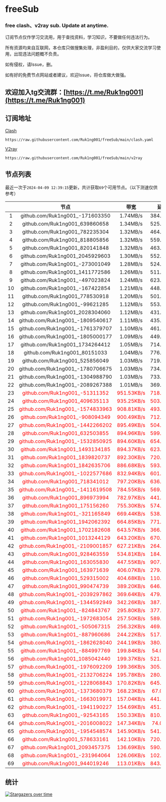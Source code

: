 # freeSub
### free clash、v2ray sub. Update at anytime.

订阅节点仅作学习交流用，用于查找资料，学习知识，不要做任何违法行为。

所有资源均来自互联网，本仓库只做搜集处理，非盈利目的，仅供大家交流学习使用，出现违法问题概不负责。

如有侵权，请Issue，删。

如有好的免费节点网站或者建议，欢迎Issue，将仓库做大做强。

## 欢迎加入tg交流群：[https://t.me/Ruk1ng001](https://t.me/Ruk1ng001)

## 订阅地址
[Clash](https://raw.githubusercontent.com/Ruk1ng001/freeSub/main/clash.yaml)
```
https://raw.githubusercontent.com/Ruk1ng001/freeSub/main/clash.yaml
```
[V2ray](https://raw.githubusercontent.com/Ruk1ng001/freeSub/main/v2ray)
```
https://raw.githubusercontent.com/Ruk1ng001/freeSub/main/v2ray
```

## 节点列表

最近一次于`2024-04-09 12:39:15`更新，共计获取`69`个可用节点。（以下测速仅供参考）

|  | 节点 | 带宽 | 延迟 |
|:-:|:--:|:--:|:--:|
 | 1 | github.com/Ruk1ng001_-171603350 | 1.74MB/s | 384.00ms |
 | 2 | github.com/Ruk1ng001_639860658 | 1.34MB/s | 525.00ms |
 | 3 | github.com/Ruk1ng001_782235304 | 1.32MB/s | 464.00ms |
 | 4 | github.com/Ruk1ng001_818805856 | 1.32MB/s | 559.00ms |
 | 5 | github.com/Ruk1ng001_820141848 | 1.32MB/s | 463.00ms |
 | 6 | github.com/Ruk1ng001_2045929603 | 1.30MB/s | 552.00ms |
 | 7 | github.com/Ruk1ng001_-273001049 | 1.28MB/s | 524.00ms |
 | 8 | github.com/Ruk1ng001_1411772586 | 1.26MB/s | 511.00ms |
 | 9 | github.com/Ruk1ng001_-497023824 | 1.24MB/s | 623.00ms |
 | 10 | github.com/Ruk1ng001_-167422854 | 1.21MB/s | 448.00ms |
 | 11 | github.com/Ruk1ng001_778530918 | 1.20MB/s | 501.00ms |
 | 12 | github.com/Ruk1ng001_-99621285 | 1.12MB/s | 553.00ms |
 | 13 | github.com/Ruk1ng001_2028304060 | 1.12MB/s | 431.00ms |
 | 14 | github.com/Ruk1ng001_-1809540617 | 1.11MB/s | 435.00ms |
 | 15 | github.com/Ruk1ng001_-1761379707 | 1.10MB/s | 461.00ms |
 | 16 | github.com/Ruk1ng001_-1805000177 | 1.09MB/s | 449.00ms |
 | 17 | github.com/Ruk1ng001_1734264412 | 1.05MB/s | 714.00ms |
 | 18 | github.com/Ruk1ng001_80151033 | 1.04MB/s | 776.00ms |
 | 19 | github.com/Ruk1ng001_525856049 | 1.03MB/s | 719.00ms |
 | 20 | github.com/Ruk1ng001_-1780706675 | 1.03MB/s | 734.00ms |
 | 21 | github.com/Ruk1ng001_-1304988790 | 1.03MB/s | 733.00ms |
 | 22 | github.com/Ruk1ng001_-2089267388 | 1.01MB/s | 369.00ms |
 | 23 | <font color=red>github.com/Ruk1ng001_-51311352</font> | <font color=red>951.53KB/s</font> | <font color=red>718.00ms</font> |
 | 24 | <font color=red>github.com/Ruk1ng001_409635113</font> | <font color=red>935.25KB/s</font> | <font color=red>503.00ms</font> |
 | 25 | <font color=red>github.com/Ruk1ng001_-1574833963</font> | <font color=red>908.81KB/s</font> | <font color=red>493.00ms</font> |
 | 26 | <font color=red>github.com/Ruk1ng001_-908094349</font> | <font color=red>900.49KB/s</font> | <font color=red>712.00ms</font> |
 | 27 | <font color=red>github.com/Ruk1ng001_-1442266202</font> | <font color=red>895.49KB/s</font> | <font color=red>504.00ms</font> |
 | 28 | <font color=red>github.com/Ruk1ng001_632503855</font> | <font color=red>894.96KB/s</font> | <font color=red>599.00ms</font> |
 | 29 | <font color=red>github.com/Ruk1ng001_-1532850925</font> | <font color=red>894.60KB/s</font> | <font color=red>654.00ms</font> |
 | 30 | <font color=red>github.com/Ruk1ng001_1493134185</font> | <font color=red>894.37KB/s</font> | <font color=red>623.00ms</font> |
 | 31 | <font color=red>github.com/Ruk1ng001_1839820737</font> | <font color=red>892.30KB/s</font> | <font color=red>720.00ms</font> |
 | 32 | <font color=red>github.com/Ruk1ng001_1842635706</font> | <font color=red>886.68KB/s</font> | <font color=red>593.00ms</font> |
 | 33 | <font color=red>github.com/Ruk1ng001_-1022577686</font> | <font color=red>832.94KB/s</font> | <font color=red>601.00ms</font> |
 | 34 | <font color=red>github.com/Ruk1ng001_718341012</font> | <font color=red>797.20KB/s</font> | <font color=red>636.00ms</font> |
 | 35 | <font color=red>github.com/Ruk1ng001_-1411619508</font> | <font color=red>784.55KB/s</font> | <font color=red>569.00ms</font> |
 | 36 | <font color=red>github.com/Ruk1ng001_896973994</font> | <font color=red>782.97KB/s</font> | <font color=red>441.00ms</font> |
 | 37 | <font color=red>github.com/Ruk1ng001_175156260</font> | <font color=red>755.30KB/s</font> | <font color=red>574.00ms</font> |
 | 38 | <font color=red>github.com/Ruk1ng001_-321165849</font> | <font color=red>669.44KB/s</font> | <font color=red>538.00ms</font> |
 | 39 | <font color=red>github.com/Ruk1ng001_1942062392</font> | <font color=red>664.85KB/s</font> | <font color=red>771.00ms</font> |
 | 40 | <font color=red>github.com/Ruk1ng001_1702182608</font> | <font color=red>643.57KB/s</font> | <font color=red>366.00ms</font> |
 | 41 | <font color=red>github.com/Ruk1ng001_1013244129</font> | <font color=red>643.20KB/s</font> | <font color=red>670.00ms</font> |
 | 42 | <font color=red>github.com/Ruk1ng001_-2109001857</font> | <font color=red>627.21KB/s</font> | <font color=red>264.00ms</font> |
 | 43 | <font color=red>github.com/Ruk1ng001_928463559</font> | <font color=red>534.81KB/s</font> | <font color=red>184.00ms</font> |
 | 44 | <font color=red>github.com/Ruk1ng001_163055830</font> | <font color=red>447.55KB/s</font> | <font color=red>907.00ms</font> |
 | 45 | <font color=red>github.com/Ruk1ng001_163971639</font> | <font color=red>406.07KB/s</font> | <font color=red>279.00ms</font> |
 | 46 | <font color=red>github.com/Ruk1ng001_529315002</font> | <font color=red>404.68KB/s</font> | <font color=red>110.00ms</font> |
 | 47 | <font color=red>github.com/Ruk1ng001_990474739</font> | <font color=red>389.20KB/s</font> | <font color=red>646.00ms</font> |
 | 48 | <font color=red>github.com/Ruk1ng001_-2039297862</font> | <font color=red>369.64KB/s</font> | <font color=red>479.00ms</font> |
 | 49 | <font color=red>github.com/Ruk1ng001_-1344592949</font> | <font color=red>342.26KB/s</font> | <font color=red>387.00ms</font> |
 | 50 | <font color=red>github.com/Ruk1ng001_-824843767</font> | <font color=red>295.80KB/s</font> | <font color=red>377.00ms</font> |
 | 51 | <font color=red>github.com/Ruk1ng001_-1972683054</font> | <font color=red>257.50KB/s</font> | <font color=red>589.00ms</font> |
 | 52 | <font color=red>github.com/Ruk1ng001_-505067315</font> | <font color=red>256.32KB/s</font> | <font color=red>469.00ms</font> |
 | 53 | <font color=red>github.com/Ruk1ng001_-887960686</font> | <font color=red>244.22KB/s</font> | <font color=red>517.00ms</font> |
 | 54 | <font color=red>github.com/Ruk1ng001_-1862628040</font> | <font color=red>244.19KB/s</font> | <font color=red>380.00ms</font> |
 | 55 | <font color=red>github.com/Ruk1ng001_-884997769</font> | <font color=red>199.84KB/s</font> | <font color=red>54.00ms</font> |
 | 56 | <font color=red>github.com/Ruk1ng001_1085042440</font> | <font color=red>199.37KB/s</font> | <font color=red>521.00ms</font> |
 | 57 | <font color=red>github.com/Ruk1ng001_-1976092209</font> | <font color=red>199.36KB/s</font> | <font color=red>305.00ms</font> |
 | 58 | <font color=red>github.com/Ruk1ng001_-2132706224</font> | <font color=red>195.78KB/s</font> | <font color=red>280.00ms</font> |
 | 59 | <font color=red>github.com/Ruk1ng001_-1228068843</font> | <font color=red>170.82KB/s</font> | <font color=red>645.00ms</font> |
 | 60 | <font color=red>github.com/Ruk1ng001_-1373680379</font> | <font color=red>168.23KB/s</font> | <font color=red>67.00ms</font> |
 | 61 | <font color=red>github.com/Ruk1ng001_-1663019971</font> | <font color=red>157.04KB/s</font> | <font color=red>441.00ms</font> |
 | 62 | <font color=red>github.com/Ruk1ng001_-1941190227</font> | <font color=red>154.69KB/s</font> | <font color=red>451.00ms</font> |
 | 63 | <font color=red>github.com/Ruk1ng001_-92543165</font> | <font color=red>150.33KB/s</font> | <font color=red>810.00ms</font> |
 | 64 | <font color=red>github.com/Ruk1ng001_-2016008022</font> | <font color=red>147.34KB/s</font> | <font color=red>74.00ms</font> |
 | 65 | <font color=red>github.com/Ruk1ng001_-1954548574</font> | <font color=red>145.90KB/s</font> | <font color=red>541.00ms</font> |
 | 66 | <font color=red>github.com/Ruk1ng001_578633161</font> | <font color=red>142.10KB/s</font> | <font color=red>720.00ms</font> |
 | 67 | <font color=red>github.com/Ruk1ng001_2093457375</font> | <font color=red>136.69KB/s</font> | <font color=red>590.00ms</font> |
 | 68 | <font color=red>github.com/Ruk1ng001_-231964064</font> | <font color=red>126.06KB/s</font> | <font color=red>102.00ms</font> |
 | 69 | <font color=red>github.com/Ruk1ng001_944019246</font> | <font color=red>113.01KB/s</font> | <font color=red>843.00ms</font> |


## 统计

[![Stargazers over time](https://starchart.cc/Ruk1ng001/freeSub.svg)](https://starchart.cc/Ruk1ng001/freeSub)
